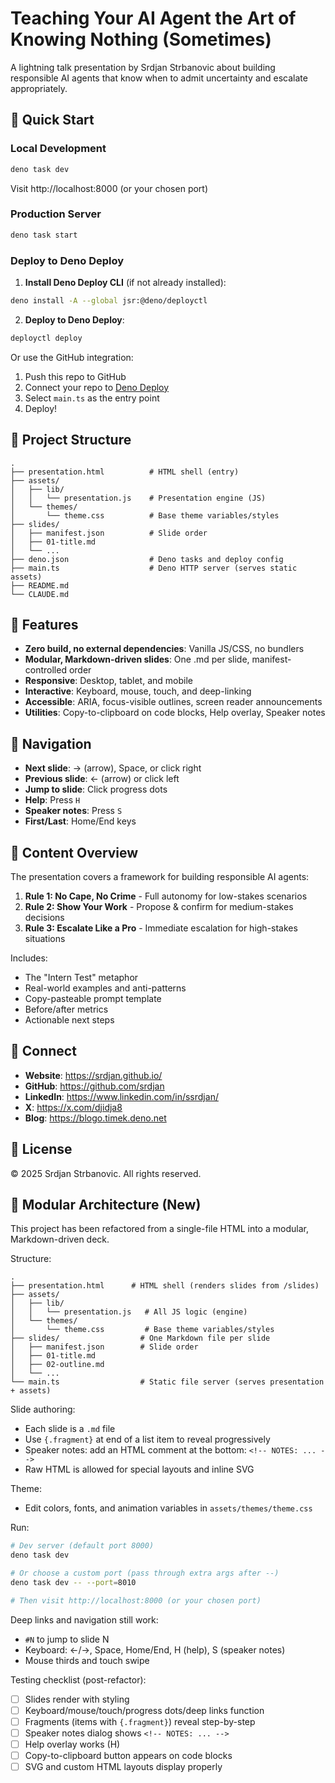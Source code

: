 # Teaching Your AI Agent the Art of Knowing Nothing (Sometimes)

A lightning talk presentation by Srdjan Strbanovic about building responsible AI
agents that know when to admit uncertainty and escalate appropriately.

## 🚀 Quick Start

### Local Development

```bash
deno task dev
```

Visit http://localhost:8000 (or your chosen port)

### Production Server

```bash
deno task start
```

### Deploy to Deno Deploy

1. **Install Deno Deploy CLI** (if not already installed):

```bash
deno install -A --global jsr:@deno/deployctl
```

2. **Deploy to Deno Deploy**:

```bash
deployctl deploy
```

Or use the GitHub integration:

1. Push this repo to GitHub
2. Connect your repo to [Deno Deploy](https://dash.deno.com/new)
3. Select `main.ts` as the entry point
4. Deploy!

## 📁 Project Structure

```
.
├── presentation.html          # HTML shell (entry)
├── assets/
│   ├── lib/
│   │   └── presentation.js    # Presentation engine (JS)
│   └── themes/
│       └── theme.css          # Base theme variables/styles
├── slides/
│   ├── manifest.json          # Slide order
│   ├── 01-title.md
│   └── ...
├── deno.json                  # Deno tasks and deploy config
├── main.ts                    # Deno HTTP server (serves static assets)
├── README.md
└── CLAUDE.md
```

## 🎯 Features

- **Zero build, no external dependencies**: Vanilla JS/CSS, no bundlers
- **Modular, Markdown-driven slides**: One .md per slide, manifest-controlled
  order
- **Responsive**: Desktop, tablet, and mobile
- **Interactive**: Keyboard, mouse, touch, and deep-linking
- **Accessible**: ARIA, focus-visible outlines, screen reader announcements
- **Utilities**: Copy-to-clipboard on code blocks, Help overlay, Speaker notes

## 🎨 Navigation

- **Next slide**: → (arrow), Space, or click right
- **Previous slide**: ← (arrow) or click left
- **Jump to slide**: Click progress dots
- **Help**: Press `H`
- **Speaker notes**: Press `S`
- **First/Last**: Home/End keys

## 📝 Content Overview

The presentation covers a framework for building responsible AI agents:

1. **Rule 1: No Cape, No Crime** - Full autonomy for low-stakes scenarios
2. **Rule 2: Show Your Work** - Propose & confirm for medium-stakes decisions
3. **Rule 3: Escalate Like a Pro** - Immediate escalation for high-stakes
   situations

Includes:

- The "Intern Test" metaphor
- Real-world examples and anti-patterns
- Copy-pasteable prompt template
- Before/after metrics
- Actionable next steps

## 🔗 Connect

- **Website**: https://srdjan.github.io/
- **GitHub**: https://github.com/srdjan
- **LinkedIn**: https://www.linkedin.com/in/ssrdjan/
- **X**: https://x.com/djidja8
- **Blog**: https://blogo.timek.deno.net

## 📄 License

© 2025 Srdjan Strbanovic. All rights reserved.

## 🧩 Modular Architecture (New)

This project has been refactored from a single-file HTML into a modular,
Markdown-driven deck.

Structure:

```
.
├── presentation.html      # HTML shell (renders slides from /slides)
├── assets/
│   ├── lib/
│   │   └── presentation.js   # All JS logic (engine)
│   └── themes/
│       └── theme.css         # Base theme variables/styles
├── slides/                  # One Markdown file per slide
│   ├── manifest.json        # Slide order
│   ├── 01-title.md
│   ├── 02-outline.md
│   └── ...
└── main.ts                  # Static file server (serves presentation + assets)
```

Slide authoring:

- Each slide is a `.md` file
- Use `{.fragment}` at end of a list item to reveal progressively
- Speaker notes: add an HTML comment at the bottom: `<!-- NOTES: ... -->`
- Raw HTML is allowed for special layouts and inline SVG

Theme:

- Edit colors, fonts, and animation variables in `assets/themes/theme.css`

Run:

```bash
# Dev server (default port 8000)
deno task dev

# Or choose a custom port (pass through extra args after --)
deno task dev -- --port=8010

# Then visit http://localhost:8000 (or your chosen port)
```

Deep links and navigation still work:

- `#N` to jump to slide N
- Keyboard: ←/→, Space, Home/End, H (help), S (speaker notes)
- Mouse thirds and touch swipe

Testing checklist (post-refactor):

- [ ] Slides render with styling
- [ ] Keyboard/mouse/touch/progress dots/deep links function
- [ ] Fragments (items with `{.fragment}`) reveal step-by-step
- [ ] Speaker notes dialog shows `<!-- NOTES: ... -->`
- [ ] Help overlay works (H)
- [ ] Copy-to-clipboard button appears on code blocks
- [ ] SVG and custom HTML layouts display properly
